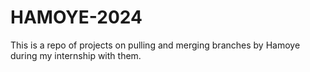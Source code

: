# HAMOYE-2024
This is a repo of  projects on pulling and merging branches  by Hamoye during my internship with them.
